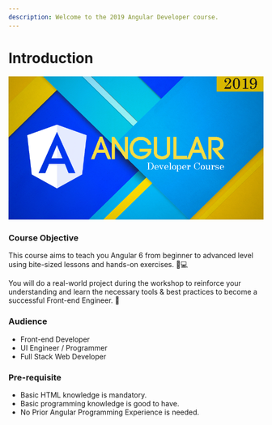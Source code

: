 ```yaml
---
description: Welcome to the 2019 Angular Developer course.
---
```


# Introduction

![](.gitbook/assets/angular-training.png)

### Course Objective 

This course aims to teach you Angular 6 from beginner to advanced level using bite-sized lessons and hands-on exercises. 👨💻 

You will do a real-world project during the workshop to reinforce your understanding and learn the necessary tools & best practices to become a successful Front-end Engineer. 🥳 

### Audience

* Front-end Developer
* UI Engineer / Programmer
* Full Stack Web Developer

### Pre-requisite <a id="leanpub-auto-pre-requisite"></a>

* Basic HTML knowledge is mandatory.
* Basic programming knowledge is good to have.
* No Prior Angular Programming Experience is needed.



